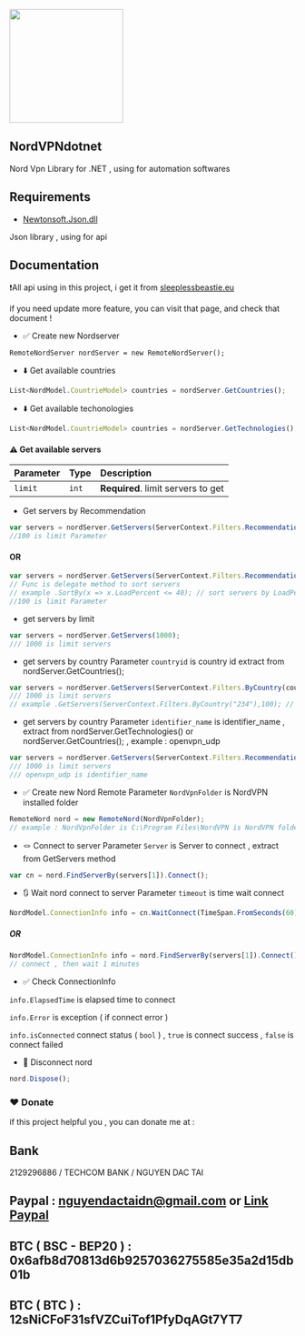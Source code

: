 <a href="https://tienichmmo.net"><img src="https://user-images.githubusercontent.com/44217992/147784913-a4d9b218-d83c-4cdc-a9ba-e20d076bf976.png" align="top" height="200" /></a>
## NordVPNdotnet
Nord Vpn Library for .NET , using for automation softwares
## Requirements

- [Newtonsoft.Json.dll](https://github.com/JamesNK/Newtonsoft.Json)

Json library , using for api

## Documentation

❗All api using in this project, i get it from [sleeplessbeastie.eu](https://sleeplessbeastie.eu/2019/02/18/how-to-use-public-nordvpn-api/)

if you need update more feature, you can visit that page, and check that document !


 - ✅ Create new Nordserver

 ```
 RemoteNordServer nordServer = new RemoteNordServer();
 ```
- ⬇️ Get available countries

```js
List<NordModel.CountrieModel> countries = nordServer.GetCountries();
```
- ⬇️ Get available techonologies

```js
List<NordModel.CountrieModel> countries = nordServer.GetTechnologies();
```
#### ⚠️ Get available servers
| Parameter | Type     | Description                |
| :-------- | :------- | :------------------------- |
| `limit` | `int` | **Required**. limit servers to get |
- Get servers by Recommendation
```js
var servers = nordServer.GetServers(ServerContext.Filters.Recommendation(), 100);
//100 is limit Parameter
```
#### OR
```js
var servers = nordServer.GetServers(ServerContext.Filters.Recommendation(), 100).SortBy(Func<>);
// Func is delegate method to sort servers
// example .SortBy(x => x.LoadPercent <= 40); // sort servers by LoadPercent <= 40%
//100 is limit Parameter
```
- get servers by limit

```js
var servers = nordServer.GetServers(1000);
/// 1000 is limit servers
```
- get servers by country
Parameter `countryid` is country id extract from nordServer.GetCountries();
```js
var servers = nordServer.GetServers(ServerContext.Filters.ByCountry(countryid),100);
/// 1000 is limit servers
// example .GetServers(ServerContext.Filters.ByCountry("234"),100); // 234 is countryid of Vietnam
```
- get servers by country
Parameter `identifier_name` is identifier_name , extract from nordServer.GetTechnologies() 
or nordServer.GetCountries(); , example : openvpn_udp
```js
var servers = nordServer.GetServers(ServerContext.Filters.RecommendationBy("openvpn_udp"), 100);
/// 1000 is limit servers
/// openvpn_udp is identifier_name
```
- ✅ Create new Nord Remote
Parameter `NordVpnFolder` is NordVPN installed folder
```js
RemoteNord nord = new RemoteNord(NordVpnFolder);
// example : NordVpnFolder is C:\Program Files\NordVPN is NordVPN folder
```
- 🪢 Connect to server
Parameter `Server` is Server to connect , extract from GetServers method

```js
var cn = nord.FindServerBy(servers[1]).Connect();
```
- 🔃 Wait nord connect to server
Parameter `timeout` is time wait connect
```js
NordModel.ConnectionInfo info = cn.WaitConnect(TimeSpan.FromSeconds(60)); // wait 1 minutes
```
##### OR

```js
NordModel.ConnectionInfo info = nord.FindServerBy(servers[1]).Connect().WaitConnect(TimeSpan.FromSeconds(60));
// connect , then wait 1 minutes
```

- ✅ Check ConnectionInfo

`info.ElapsedTime` is elapsed time to connect

`info.Error` is exception ( if connect error )

`info.isConnected` connect status ( `bool` ) , `true` is connect success , `false` is connect failed

- 🔴 Disconnect nord

```js
nord.Dispose();
```

### ❤️ Donate
if this project helpful you , you can donate me at :
## Bank
2129296886 / TECHCOM BANK / NGUYEN DAC TAI
## Paypal : nguyendactaidn@gmail.com or [Link Paypal](https://www.paypal.com/paypalme/nguyendactai)
## BTC ( BSC - BEP20 ) : 0x6afb8d70813d6b9257036275585e35a2d15db01b
## BTC ( BTC ) : 12sNiCFoF31sfVZCuiTof1PfyDqAGt7YT7
